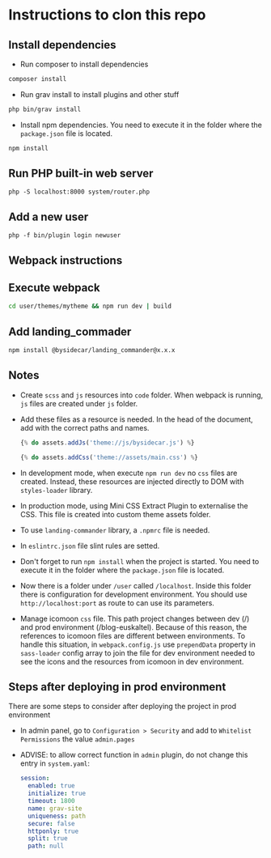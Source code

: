 # Instructions to clon this repo

## Install dependencies

* Run composer to install dependencies

```bash
composer install
```

* Run grav install to install plugins and other stuff

```bash
php bin/grav install
```

* Install npm dependencies. You need to execute it in the folder where the `package.json` file is located.

```bash
npm install
```

## Run PHP built-in web server

```
php -S localhost:8000 system/router.php  
```

## Add a new user

```
php -f bin/plugin login newuser
```

## Webpack instructions

## Execute webpack

  ```bash
  cd user/themes/mytheme && npm run dev | build
  ```

## Add landing_commader

  ```bash
  npm install @bysidecar/landing_commander@x.x.x
  ```

## Notes

* Create `scss` and `js` resources into `code` folder. When webpack is running, `js` files are created under `js` folder.

* Add these files as a resource is needed. In the head of the document, add with the correct paths and names.

  ```js
  {% do assets.addJs('theme://js/bysidecar.js') %}

  {% do assets.addCss('theme://assets/main.css') %}
  ```

* In development mode, when execute `npm run dev` no `css` files are created. Instead, these resources are injected directly to DOM with `styles-loader` library.

* In production mode, using Mini CSS Extract Plugin to externalise the CSS. This file is created into custom theme assets folder.

* To use `landing-commander` library, a `.npmrc` file is needed.

* In `eslintrc.json` file slint rules are setted.

* Don't forget to run `npm install` when the project is started. You need to execute it in the folder where the `package.json` file is located.

* Now there is a folder under `/user` called `/localhost`. Inside this folder there is configuration for development environment. You should use `http://localhost:port` as route to can use its parameters.

* Manage icomoon `css` file. This path project changes between dev (/) and prod environment (/blog-euskaltel). Because of this reason, the references to icomoon files are different between environments. 
  To handle this situation, in `webpack.config.js` use `prependData` property in `sass-loader` config array to join the file for dev environment needed to see the icons and the resources from icomoon in dev environment.
  
## Steps after deploying in prod environment

There are some steps to consider after deploying the project in prod environment
  
* In admin panel, go to `Configuration > Security` and add to `Whitelist Permissions` the value `admin.pages`

* ADVISE: to allow correct function in `admin` plugin, do not change this entry in `system.yaml`:

  ```yaml
  session:
    enabled: true
    initialize: true
    timeout: 1800
    name: grav-site
    uniqueness: path
    secure: false
    httponly: true
    split: true
    path: null
  ```